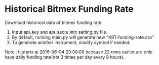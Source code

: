 # Historical Bitmex Funding Rate

Download historical data of bitmex funding rate.

1. Input api_key and api_secre into setting.py file.
2. By default, running main.py will generate new "XBT-funding-rate.csv"
3. To generate another instrument, modify symbol if needed.

Note : It starts at 2016-06-04 20:00:00 because 22 rows earlier are only have daily funding rate(not 3 times per day every 8 hours).
